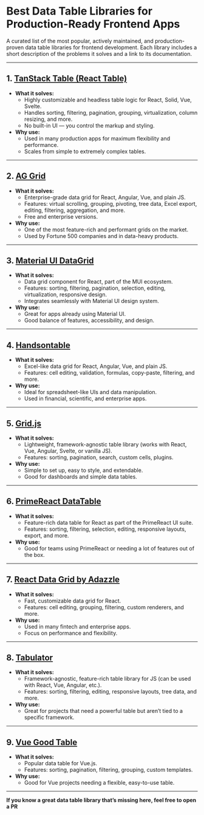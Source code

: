 # Best Data Table Libraries for Production-Ready Frontend Apps

A curated list of the most popular, actively maintained, and production-proven data table libraries for frontend development. Each library includes a short description of the problems it solves and a link to its documentation.

---

## 1. [TanStack Table (React Table)](https://tanstack.com/table/v8)
- **What it solves:**
  - Highly customizable and headless table logic for React, Solid, Vue, Svelte.
  - Handles sorting, filtering, pagination, grouping, virtualization, column resizing, and more.
  - No built-in UI — you control the markup and styling.
- **Why use:**
  - Used in many production apps for maximum flexibility and performance.
  - Scales from simple to extremely complex tables.

---

## 2. [AG Grid](https://www.ag-grid.com/)
- **What it solves:**
  - Enterprise-grade data grid for React, Angular, Vue, and plain JS.
  - Features: virtual scrolling, grouping, pivoting, tree data, Excel export, editing, filtering, aggregation, and more.
  - Free and enterprise versions.
- **Why use:**
  - One of the most feature-rich and performant grids on the market.
  - Used by Fortune 500 companies and in data-heavy products.

---

## 3. [Material UI DataGrid](https://mui.com/x/react-data-grid/)
- **What it solves:**
  - Data grid component for React, part of the MUI ecosystem.
  - Features: sorting, filtering, pagination, selection, editing, virtualization, responsive design.
  - Integrates seamlessly with Material UI design system.
- **Why use:**
  - Great for apps already using Material UI.
  - Good balance of features, accessibility, and design.

---

## 4. [Handsontable](https://handsontable.com/)
- **What it solves:**
  - Excel-like data grid for React, Angular, Vue, and plain JS.
  - Features: cell editing, validation, formulas, copy-paste, filtering, and more.
- **Why use:**
  - Ideal for spreadsheet-like UIs and data manipulation.
  - Used in financial, scientific, and enterprise apps.

---

## 5. [Grid.js](https://gridjs.io/)
- **What it solves:**
  - Lightweight, framework-agnostic table library (works with React, Vue, Angular, Svelte, or vanilla JS).
  - Features: sorting, pagination, search, custom cells, plugins.
- **Why use:**
  - Simple to set up, easy to style, and extendable.
  - Good for dashboards and simple data tables.

---

## 6. [PrimeReact DataTable](https://primereact.org/datatable/)
- **What it solves:**
  - Feature-rich data table for React as part of the PrimeReact UI suite.
  - Features: sorting, filtering, selection, editing, responsive layouts, export, and more.
- **Why use:**
  - Good for teams using PrimeReact or needing a lot of features out of the box.

---

## 7. [React Data Grid by Adazzle](https://adazzle.github.io/react-data-grid/)
- **What it solves:**
  - Fast, customizable data grid for React.
  - Features: cell editing, grouping, filtering, custom renderers, and more.
- **Why use:**
  - Used in many fintech and enterprise apps.
  - Focus on performance and flexibility.

---

## 8. [Tabulator](http://tabulator.info/)
- **What it solves:**
  - Framework-agnostic, feature-rich table library for JS (can be used with React, Vue, Angular, etc.).
  - Features: sorting, filtering, editing, responsive layouts, tree data, and more.
- **Why use:**
  - Great for projects that need a powerful table but aren’t tied to a specific framework.

---

## 9. [Vue Good Table](https://xaksis.github.io/vue-good-table/)
- **What it solves:**
  - Popular data table for Vue.js.
  - Features: sorting, pagination, filtering, grouping, custom templates.
- **Why use:**
  - Good for Vue projects needing a flexible, easy-to-use table.


---

**If you know a great data table library that’s missing here, feel free to open a PR** 
